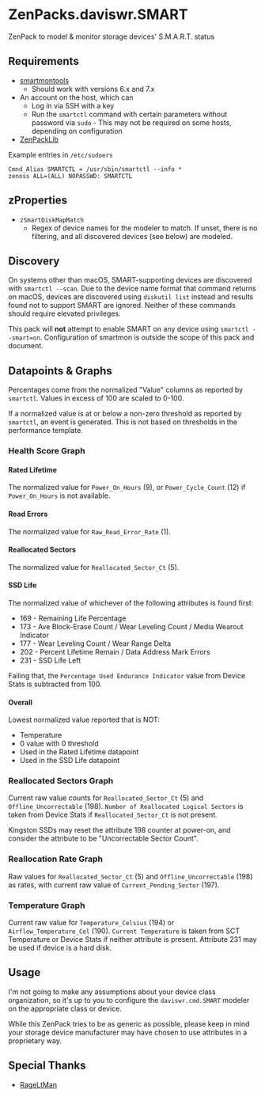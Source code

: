 # ZenPacks.daviswr.SMART

ZenPack to model & monitor storage devices' S.M.A.R.T. status

## Requirements

* [smartmontools](https://www.smartmontools.org/)
  * Should work with versions 6.x and 7.x 
* An account on the host, which can
  * Log in via SSH with a key
  * Run the `smartctl` command with certain parameters without password via `sudo` - This may not be required on some hosts, depending on configuration
* [ZenPackLib](https://help.zenoss.com/in/zenpack-catalog/open-source/zenpacklib)

Example entries in `/etc/sudoers`

```
Cmnd_Alias SMARTCTL = /usr/sbin/smartctl --info *
zenoss ALL=(ALL) NOPASSWD: SMARTCTL
```
## zProperties
* `zSmartDiskMapMatch`
  * Regex of device names for the modeler to match. If unset, there is no filtering, and all discovered devices (see below) are modeled.

## Discovery
On systems other than macOS, SMART-supporting devices are discovered with `smartctl --scan`. Due to the device name format that command returns on macOS, devices are discovered using `diskutil list` instead and results found not to support SMART are ignored. Neither of these commands should require elevated privileges.

This pack will **not** attempt to enable SMART on any device using `smartctl --smart=on`. Configuration of smartmon is outside the scope of this pack and document.

## Datapoints & Graphs
Percentages come from the normalized "Value" columns as reported by `smartctl`. Values in excess of 100 are scaled to 0-100.

If a normalized value is at or below a non-zero threshold as reported by `smartctl`, an event is generated. This is not based on thresholds in the performance template.

### Health Score Graph
#### Rated Lifetime
The normalized value for `Power_On_Hours` (9), or `Power_Cycle_Count` (12) if `Power_On_Hours` is not available.

#### Read Errors
The normalized value for `Raw_Read_Error_Rate` (1).

#### Reallocated Sectors
The normalized value for `Reallocated_Sector_Ct` (5).

#### SSD Life
The normalized value of whichever of the following attributes is found first:
* 169 - Remaining Life Percentage
* 173 - Ave Block-Erase Count / Wear Leveling Count / Media Wearout Indicator
* 177 - Wear Leveling Count / Wear Range Delta
* 202 - Percent Lifetime Remain / Data Address Mark Errors
* 231 - SSD Life Left

Failing that, the `Percentage Used Endurance Indicator` value from Device Stats is subtracted from 100.

#### Overall
Lowest normalized value reported that is NOT:
* Temperature
* 0 value with 0 threshold
* Used in the Rated Lifetime datapoint
* Used in the SSD Life datapoint

### Reallocated Sectors Graph
Current raw value counts for `Reallocated_Sector_Ct` (5) and `Offline_Uncorrectable` (198). `Number of Reallocated Logical Sectors` is taken from Device Stats if `Reallocated_Sector_Ct` is not present.

Kingston SSDs may reset the attribute 198 counter at power-on, and consider the attribute to be "Uncorrectable Sector Count".

### Reallocation Rate Graph
Raw values for `Reallocated_Sector_Ct` (5) and `Offline_Uncorrectable` (198) as rates, with current raw value of `Current_Pending_Sector` (197).

### Temperature Graph
Current raw value for `Temperature_Celsius` (194) or `Airflow_Temperature_Cel` (190). `Current Temperature` is taken from SCT Temperature or Device Stats if neither attribute is present. Attribute 231 may be used if device is a hard disk.

## Usage
I'm not going to make any assumptions about your device class organization, so it's up to you to configure the `daviswr.cmd.SMART` modeler on the appropriate class or device. 

While this ZenPack tries to be as generic as possible, please keep in mind your storage device manufacturer may have chosen to use attributes in a proprietary way.

## Special Thanks
* [RageLtMan](https://github.com/sempervictus)
